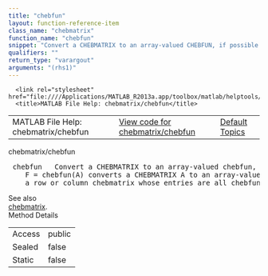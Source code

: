 ```yaml
---
title: "chebfun"
layout: function-reference-item
class_name: "chebmatrix"
function_name: "chebfun"
snippet: "Convert a CHEBMATRIX to an array-valued CHEBFUN, if possible."
qualifiers: ""
return_type: "varargout"
arguments: "(rhs1)"
---
```


<html>
   <head>
      <meta http-equiv="Content-Type" content="text/html; charset=utf-8">
   
      <link rel="stylesheet" href="file:////Applications/MATLAB_R2013a.app/toolbox/matlab/helptools/private/helpwin.css">
      <title>MATLAB File Help: chebmatrix/chebfun</title>
   </head>
   <body>
      <!--Single-page help-->
      <table border="0" cellspacing="0" width="100%">
         <tr class="subheader">
            <td class="headertitle">MATLAB File Help: chebmatrix/chebfun</td>
            <td class="subheader-left"><a href="matlab:edit chebmatrix/chebfun">View code for chebmatrix/chebfun</a></td>
            <td class="subheader-right"><a href="matlab:helpwin">Default Topics</a></td>
         </tr>
      </table>
      <div class="title">chebmatrix/chebfun</div>
      <div class="helptext"><pre><!--helptext --> <span class="helptopic">chebfun</span>   Convert a CHEBMATRIX to an array-valued <span class="helptopic">chebfun</span>, if possible. 
    F = <span class="helptopic">chebfun</span>(A) converts a CHEBMATRIX A to an array-valued <span class="helptopic">chebfun</span> F, if A is
    a row or column chebmatrix whose entries are all chebfuns or scalars.</pre></div><!--after help --><!--seeAlso--><div class="footerlinktitle">See also</div><div class="footerlink"> <a href="matlab:helpwin chebmatrix">chebmatrix</a>.
</div>
      <!--Method-->
      <div class="sectiontitle">Method Details</div>
      <table class="class-details">
         <tr>
            <td class="class-detail-label">Access</td>
            <td>public</td>
         </tr>
         <tr>
            <td class="class-detail-label">Sealed</td>
            <td>false</td>
         </tr>
         <tr>
            <td class="class-detail-label">Static</td>
            <td>false</td>
         </tr>
      </table>
   </body>
</html>
